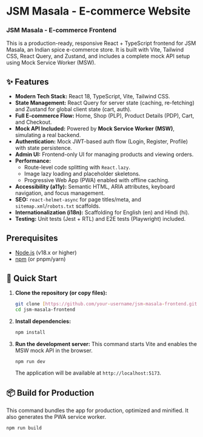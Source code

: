 # JSM Masala - E-commerce Website 
### JSM Masala - E-commerce Frontend

This is a production-ready, responsive React + TypeScript frontend for JSM Masala, an Indian spice e-commerce store. It is built with Vite, Tailwind CSS, React Query, and Zustand, and includes a complete mock API setup using Mock Service Worker (MSW).

## ✨ Features

* **Modern Tech Stack:** React 18, TypeScript, Vite, Tailwind CSS.
* **State Management:** React Query for server state (caching, re-fetching) and Zustand for global client state (cart, auth).
* **Full E-commerce Flow:** Home, Shop (PLP), Product Details (PDP), Cart, and Checkout.
* **Mock API Included:** Powered by **Mock Service Worker (MSW)**, simulating a real backend.
* **Authentication:** Mock JWT-based auth flow (Login, Register, Profile) with state persistence.
* **Admin UI:** Frontend-only UI for managing products and viewing orders.
* **Performance:**
    * Route-level code splitting with `React.lazy`.
    * Image lazy loading and placeholder skeletons.
    * Progressive Web App (PWA) enabled with offline caching.
* **Accessibility (a11y):** Semantic HTML, ARIA attributes, keyboard navigation, and focus management.
* **SEO:** `react-helmet-async` for page titles/meta, and `sitemap.xml`/`robots.txt` scaffolds.
* **Internationalization (i18n):** Scaffolding for English (en) and Hindi (hi).
* **Testing:** Unit tests (Jest + RTL) and E2E tests (Playwright) included.

## Prerequisites

* [Node.js](https://nodejs.org/) (v18.x or higher)
* [npm](https://www.npmjs.com/) (or pnpm/yarn)

## 🚀 Quick Start

1.  **Clone the repository (or copy files):**
    ```bash
    git clone [https://github.com/your-username/jsm-masala-frontend.git](https://github.com/your-username/jsm-masala-frontend.git)
    cd jsm-masala-frontend
    ```

2.  **Install dependencies:**
    ```bash
    npm install
    ```

3.  **Run the development server:**
    This command starts Vite and enables the MSW mock API in the browser.
    ```bash
    npm run dev
    ```
    The application will be available at `http://localhost:5173`.

## 📦 Build for Production

This command bundles the app for production, optimized and minified. It also generates the PWA service worker.

```bash
npm run build